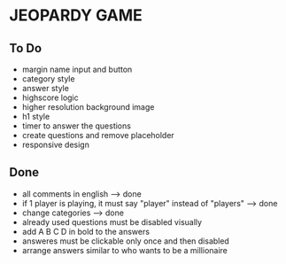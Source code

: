 # JEOPARDY GAME

## To Do

- margin name input and button
- category style
- answer style
- highscore logic
- higher resolution background image
- h1 style
- timer to answer the questions
- create questions and remove placeholder
- responsive design

## Done

- all comments in english --> done 
- if 1 player is playing, it must say "player" instead of "players" --> done 
- change categories --> done
- already used questions must be disabled visually
- add A B C D in bold to the answers
- answeres must be clickable only once and then disabled
- arrange answers similar to who wants to be a millionaire

